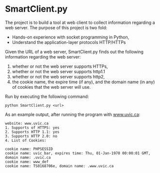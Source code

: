 # SmartClient.py

The project is to build a tool at web client to collect information regarding a web server. The purpose of this project is two fold:
- Hands-on experience with socket programming in Python,
- Understand the application-layer protocols HTTP/HTTPs

Given the URL of a web server, SmartClient.py finds out the following information regarding the web server:
1. whether or not the web server supports HTTPs,
2. whether or not the web server supports http1.1
3. whether or not the web server supports http2,
4. the cookie name, the expire time (if any), and the domain name (in any) of cookies that the web server will use.

Run by executing the following command:
```
python SmartClient.py <url>
```

As an example output, after running the program with www.uvic.ca:
```
website: www.uvic.ca
1. Supports of HTTPS: yes
2. Supports HTTP 1.1: yes
3. Supports HTTP 2.0: no
4. List of Cookies:

cookie name: PHPSESSID
cookie name: uvic_bar, expires time: Thu, 01-Jan-1970 00:00:01 GMT, domain name: .uvic.ca
cookie name: www_def
cookie name: TS0168706e, domain name: .www.uvic.ca
```
